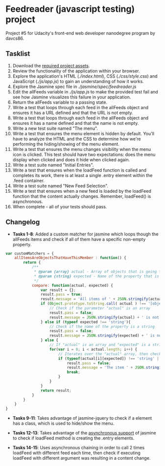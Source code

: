 # Feedreader (javascript testing) project

Project #5 for Udacity's front-end web developer nanodegree program by davcs86.

## Tasklist

1. Download the [required project assets](http://github.com/udacity/frontend-nanodegree-feedreader).
1. Review the functionality of the application within your browser.
1. Explore the application's HTML (*./index.html*), CSS (*./css/style.css*) and JavaScript (*./js/app.js*) to gain an understanding of how it works.
1. Explore the Jasmine spec file in *./jasmine/spec/feedreader.js*
1. Edit the allFeeds variable in *./js/app.js* to make the provided test fail and see how Jasmine visualizes this failure in your application.
1. Return the allFeeds variable to a passing state.
1. Write a test that loops through each feed in the allFeeds object and ensures it has a URL defined and that the URL is not empty.
1. Write a test that loops through each feed in the allFeeds object and ensures it has a name defined and that the name is not empty.
1. Write a new test suite named "The menu".
1. Write a test that ensures the menu element is hidden by default. You'll have to analyze the HTML and the CSS to determine how we're performing the hiding/showing of the menu element.
1. Write a test that ensures the menu changes visibility when the menu icon is clicked. This test should have two expectations: does the menu display when clicked and does it hide when clicked again.
1. Write a test suite named "Initial Entries".
1. Write a test that ensures when the loadFeed function is called and completes its work, there is at least a single .entry element within the .feed container.
1. Write a test suite named "New Feed Selection".
1. Write a test that ensures when a new feed is loaded by the loadFeed function that the content actually changes. Remember, loadFeed() is asynchronous.
1. When complete - all of your tests should pass.

## Changelog

- **Tasks 1-8**: Added a custom matcher for jasmine which loops though the allFeeds items and check if all of them have a specific non-empty property.

```js
var customMatchers = {
    allItemsAreObjectsThatHaveThisMember : function() {
        return {
            /**
             * @param {array} actual - Array of objects that is going to be tested
             * @param {string} expected - Name of the property that is going to be searched in the objects
             */
            compare: function(actual, expected) {
                var result = {};
                result.pass = true;
                result.message = 'All items of ' + JSON.stringify(actual) + ' have a non-empty property called '+ expected;
                if (Object.prototype.toString.call( actual ) !== '[object Array]'){
                    // Check if the parameter "actual" is an array
                    result.pass = false;
                    result.message = JSON.stringify(actual) + ' is not an array';
                } else if (typeof expected !== 'string'){
                    // Check if the name of the property is a string
                    result.pass = false;
                    result.message = JSON.stringify(expected) + ' is not a string';
                } else {
                    // If "actual" is an array and "expected" is a string
                    for(var i = 0; i < actual.length; i++) {
                        // Iterates over the "actual" array, then check if has a string property named as "expected" and if it's non-empty.
                        if (typeof(actual[i][expected]) !== 'string' || (typeof(actual[i][expected]) === 'string' && actual[i][expected] === '')) {
                            result.pass = false;
                            result.message = 'The item ' + JSON.stringify(actual[i]) + ' does not have a non-empty property called ' + expected;
                            break;
                        }
                    }
                }
                return result;
            }
        }
    }
}
```
- **Tasks 9-11**: Takes advantage of jasmine-jquery to check if a element has a class, which is used to hide/show the menu.

- **Tasks 12-13**: Takes advantage of the [asynchronous support](http://jasmine.github.io/2.0/introduction.html#section-Asynchronous_Support) of jasmine to check if loadFeed method is creating the .entry elements.

- **Tasks 14-15**: Uses asynchronous chaining in order to call 2 times loadFeed with different feed each time, then check if executing loadFeed with different argument was resulting in a content change.
